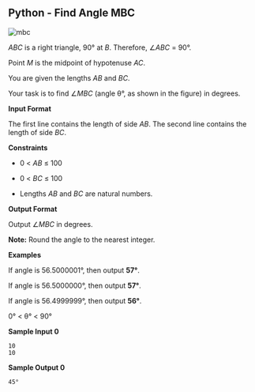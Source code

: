## Python - Find Angle MBC

![mbc](https://user-images.githubusercontent.com/57845882/186983038-2239a909-4075-4b63-99e4-20476532a781.png)

*ABC* is a right triangle, 90° at *B*. Therefore, ∠*ABC* = 90°.

Point *M* is the midpoint of hypotenuse *AC*.

You are given the lengths *AB* and *BC*.

Your task is to find  ∠*MBC* (angle θ°, as shown in the figure) in degrees.

**Input Format**

The first line contains the length of side *AB*.
The second line contains the length of side *BC*.

**Constraints**

* 0 < *AB* ≤ 100

* 0 < *BC* ≤ 100

* Lengths *AB* and *BC* are natural numbers.

**Output Format**

Output  ∠*MBC* in degrees.

**Note:** Round the angle to the nearest integer.

**Examples**

If angle is 56.5000001°, then output **57°**.

If angle is 56.5000000°, then output **57°**.

If angle is 56.4999999°, then output **56°**.

0° < θ° < 90°

**Sample Input 0**

```
10
10
```

**Sample Output 0**

```
45°
```
